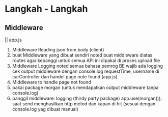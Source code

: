 # Langkah - Langkah

## Middleware

|| app.js

1. Middleware Reading json from body (client)
2. buat Middleware yang dibuat sendiri
   noted buat middleware diatas routes agar kepanggi untuk semua API
   ini dipakai di proses upload file
3. Middleware Logging
   noted semua bahasa pemrog BE wajib ada logging
   cek output middleware dengan console.log requestTime, username di carController dan handel page note found (app.js)
4. Middleware to handle page not found
5. pakai package morgan (untuk mendapatkan output middleware tanpa console.log)
6. panggil middleware: logging (thirdy party package) app.use(morgan());
   saat send menghasilkan http metod dan kapan di hit (sesuai dengan console.log yag dibuat manual)

